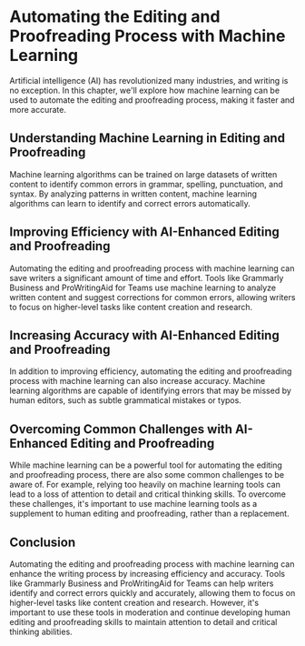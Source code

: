 Automating the Editing and Proofreading Process with Machine Learning
=======================================================================================================================

Artificial intelligence (AI) has revolutionized many industries, and writing is no exception. In this chapter, we'll explore how machine learning can be used to automate the editing and proofreading process, making it faster and more accurate.

Understanding Machine Learning in Editing and Proofreading
----------------------------------------------------------

Machine learning algorithms can be trained on large datasets of written content to identify common errors in grammar, spelling, punctuation, and syntax. By analyzing patterns in written content, machine learning algorithms can learn to identify and correct errors automatically.

Improving Efficiency with AI-Enhanced Editing and Proofreading
--------------------------------------------------------------

Automating the editing and proofreading process with machine learning can save writers a significant amount of time and effort. Tools like Grammarly Business and ProWritingAid for Teams use machine learning to analyze written content and suggest corrections for common errors, allowing writers to focus on higher-level tasks like content creation and research.

Increasing Accuracy with AI-Enhanced Editing and Proofreading
-------------------------------------------------------------

In addition to improving efficiency, automating the editing and proofreading process with machine learning can also increase accuracy. Machine learning algorithms are capable of identifying errors that may be missed by human editors, such as subtle grammatical mistakes or typos.

Overcoming Common Challenges with AI-Enhanced Editing and Proofreading
----------------------------------------------------------------------

While machine learning can be a powerful tool for automating the editing and proofreading process, there are also some common challenges to be aware of. For example, relying too heavily on machine learning tools can lead to a loss of attention to detail and critical thinking skills. To overcome these challenges, it's important to use machine learning tools as a supplement to human editing and proofreading, rather than a replacement.

Conclusion
----------

Automating the editing and proofreading process with machine learning can enhance the writing process by increasing efficiency and accuracy. Tools like Grammarly Business and ProWritingAid for Teams can help writers identify and correct errors quickly and accurately, allowing them to focus on higher-level tasks like content creation and research. However, it's important to use these tools in moderation and continue developing human editing and proofreading skills to maintain attention to detail and critical thinking abilities.

